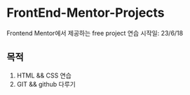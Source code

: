 # FrontEnd-Mentor-Projects

Frontend Mentor에서 제공하는 free project 연습
시작일: 23/6/18

## 목적

1. HTML && CSS 연습
2. GIT && github 다루기
